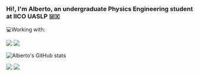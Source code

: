 ### Hi!, I'm Alberto, an undergraduate Physics Engineering student at IICO UASLP :mexico:
:computer:Working with:

<a><img src="https://img.shields.io/badge/Ubuntu-E95420?style=for-the-badge&logo=ubuntu&logoColor=white"/><a/>
<a><img src="https://img.shields.io/badge/Python-14354C?style=for-the-badge&logo=python&logoColor=white"/><a/>

![Alberto's GitHub stats](https://github-readme-stats.vercel.app/api?username=AlbertoSegura24&show_icons=true&theme=dark)


<a href="https://instagram.com/gael_alberto2001"><img src="https://img.shields.io/badge/instagram-E4405F.svg?style=for-the-badge&logo=instagram&logoColor=white"/></a>
<a href="https://twitter.com/Alberto_Segura5"><img src="https://img.shields.io/badge/twitter-1DA1F2.svg?style=for-the-badge&logo=twitter&logoColor=white"/></a>

